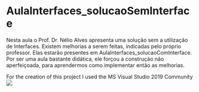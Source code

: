 # AulaInterfaces_solucaoSemInterface
Nesta aula o Prof. Dr. Nélio Alves apresenta uma solução sem a utilização de Interfaces.
Existem melhorias a serem feitas, indicadas pelo próprio professor.
Elas estarão presentes em AulaInterfaces_solucaoComInterface.
Por ser uma aula bastante didática, ele forçou a construção não aperfeiçoada, para aprendermos como implementar então as melhorias.

For the creation of this project I used the MS Visual Studio 2019 Community
<img src="https://github.com/MarceloCorrea0827/AulaInterfaces_solucaoSemInterface/blob/master/Images/Development%20ScreenShot.png">

